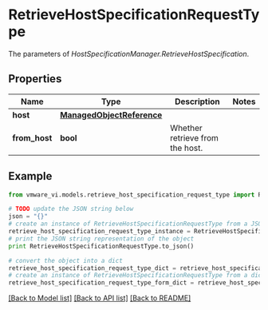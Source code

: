 # RetrieveHostSpecificationRequestType

The parameters of *HostSpecificationManager.RetrieveHostSpecification*. 

## Properties
Name | Type | Description | Notes
------------ | ------------- | ------------- | -------------
**host** | [**ManagedObjectReference**](ManagedObjectReference.md) |  | 
**from_host** | **bool** | Whether retrieve from the host.  | 

## Example

```python
from vmware_vi.models.retrieve_host_specification_request_type import RetrieveHostSpecificationRequestType

# TODO update the JSON string below
json = "{}"
# create an instance of RetrieveHostSpecificationRequestType from a JSON string
retrieve_host_specification_request_type_instance = RetrieveHostSpecificationRequestType.from_json(json)
# print the JSON string representation of the object
print RetrieveHostSpecificationRequestType.to_json()

# convert the object into a dict
retrieve_host_specification_request_type_dict = retrieve_host_specification_request_type_instance.to_dict()
# create an instance of RetrieveHostSpecificationRequestType from a dict
retrieve_host_specification_request_type_form_dict = retrieve_host_specification_request_type.from_dict(retrieve_host_specification_request_type_dict)
```
[[Back to Model list]](../README.md#documentation-for-models) [[Back to API list]](../README.md#documentation-for-api-endpoints) [[Back to README]](../README.md)


